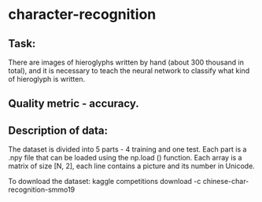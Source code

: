 # character-recognition

## Task:

There are images of hieroglyphs written by hand (about 300 thousand in total), and it is necessary to teach the neural network to classify what kind of hieroglyph is written.

## Quality metric - accuracy.

## Description of data:

The dataset is divided into 5 parts - 4 training and one test. Each part is a .npy file that can be loaded using the np.load () function. Each array is a matrix of size [N, 2], each line contains a picture and its number in Unicode.

To download the dataset: kaggle competitions download -c chinese-char-recognition-smmo19
